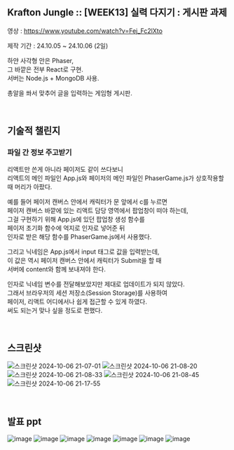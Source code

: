 ## Krafton Jungle :: [WEEK13] 실력 다지기 : 게시판 과제

영상 : https://www.youtube.com/watch?v=Fej_Fc2lXto

제작 기간 : 24.10.05 ~ 24.10.06 (2일)

하얀 사각형 안은 Phaser,<br>
그 바깥은 전부 React로 구현. <br>
서버는 Node.js + MongoDB 사용. <br>

총알을 쏴서 맞추어 글을 입력하는 게임형 게시판.

 <br>

## 기술적 챌린지
### 파일 간 정보 주고받기
리액트만 쓴게 아니라 페이저도 같이 쓰다보니<br>
리액트의 메인 파일인 App.js와 페이저의 메인 파일인 PhaserGame.js가 상호작용할 때 머리가 아팠다.

예를 들어 페이저 캔버스 안에서 캐릭터가 문 앞에서 c를 누르면<br>
페이저 캔버스 바깥에 있는 리액트 담당 영역에서 팝업창이 떠야 하는데,<br>
그걸 구현하기 위해 App.js에 있던 팝업창 생성 함수를 <br>
페이저 초기화 함수에 억지로 인자로 넣어준 뒤<br>
인자로 받은 해당 함수를 PhaserGame.js에서 사용했다.

그리고 닉네임은 App.js에서 input 태그로 값을 입력받는데,<br>
이 값은 역시 페이저 캔버스 안에서 캐릭터가 Submit을 할 때<br>
서버에 content와 함께 보내져야 한다.<br>

인자로 닉네임 변수를 전달해보았지만 제대로 업데이트가 되지 않았다.<br>
그래서 브라우저의 세션 저장소(Session Storage)를 사용하여<br>
페이저, 리액트 어디에서나 쉽게 접근할 수 있게 하였다.<br>
써도 되는거 맞나 싶을 정도로 편했다.

 <br>

## 스크린샷

![스크린샷 2024-10-06 21-07-01](https://github.com/user-attachments/assets/f0614248-8df3-4bac-a996-9d73ac6c1aeb)
![스크린샷 2024-10-06 21-08-20](https://github.com/user-attachments/assets/125b47bf-d38d-414b-af90-05d6d6ae7cbe)
![스크린샷 2024-10-06 21-08-33](https://github.com/user-attachments/assets/30e1646e-a7bc-40f1-aa04-2697446a4037)
![스크린샷 2024-10-06 21-08-45](https://github.com/user-attachments/assets/0407f8a3-9b5b-4ca1-b9f0-f38140d6c527)
![스크린샷 2024-10-06 21-17-55](https://github.com/user-attachments/assets/359a4173-cb57-4e19-ba04-b3257c55e787)

<br>

## 발표 ppt

![image](https://github.com/user-attachments/assets/8ff1b74a-d699-4901-b40c-783d6634b2fa)
![image](https://github.com/user-attachments/assets/13c71133-1a24-4265-83ad-1bb6140d06a1)
![image](https://github.com/user-attachments/assets/b3b66bb6-3335-456a-9f1c-b30eb5cb8d45)
![image](https://github.com/user-attachments/assets/e6581c69-0038-4ba0-8f60-03d82879b6c9)
![image](https://github.com/user-attachments/assets/4d03670a-dc25-4380-9815-b42d170e3711)
![image](https://github.com/user-attachments/assets/4ef26921-ba32-4e79-8afc-a15d98da48cf)
![image](https://github.com/user-attachments/assets/0b51bc60-422b-4b26-9ba2-95d88e47d859)


